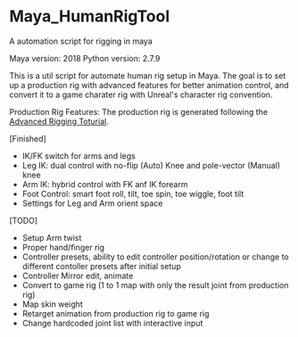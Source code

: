 # Maya_HumanRigTool
A automation script for rigging in maya

Maya version: 2018
Python version: 2.7.9


This is a util script for automate human rig setup in Maya. 
The goal is to set up a production rig with advanced features for better animation control, and convert it to a game charater rig with Unreal's character rig convention. 

Production Rig Features:
The production rig is generated following the [Advanced Rigging Toturial](https://www.youtube.com/watch?v=MV4XRgmTynY&list=PL8hZ6hQCGHMXKqaX9Og4Ow52jsU_Y5veH&index=1). 

[Finished]
- IK/FK switch for arms and legs 
- Leg IK: dual control with no-flip (Auto) Knee and pole-vector (Manual) knee 
- Arm IK: hybrid control with FK anf IK forearm 
- Foot Control: smart foot roll, tilt, toe spin, toe wiggle, foot tilt
- Settings for Leg and Arm orient space


[TODO]
- Setup Arm twist 
- Proper hand/finger rig 
- Controller presets, ability to edit controller position/rotation or change to different contoller presets after initial setup
- Controller Mirror edit, animate 
- Convert to game rig (1 to 1 map with only the result joint from production rig)
- Map skin weight 
- Retarget animation from production rig to game rig
- Change hardcoded joint list with interactive input

 
